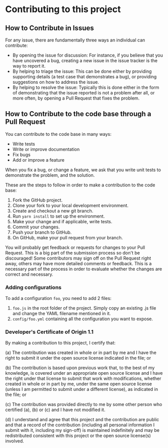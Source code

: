 # Contributing to this project

## How to Contribute in Issues

For any issue, there are fundamentally three ways an individual can contribute:

- By opening the issue for discussion: For instance, if you believe that you have uncovered a bug, creating a new issue in the issue tracker is the way to report it.
- By helping to triage the issue: This can be done either by providing supporting details (a test case that demonstrates a bug), or providing suggestions on how to address the issue.
- By helping to resolve the issue: Typically this is done either in the form of demonstrating that the issue reported is not a problem after all, or more often, by opening a Pull Request that fixes the problem.

## How to Contribute to the code base through a Pull Request

You can contribute to the code base in many ways:

- Write tests
- Write or improve documentation
- Fix bugs
- Add or improve a feature

When you fix a bug, or change a feature, we ask that you write unit tests to demonstrate the problem, and the solution.

These are the steps to follow in order to make a contribution to the code base:

1. Fork the GitHub project.
2. Clone your fork to your local development environment.
3. Create and checkout a new git branch.
4. Run `yarn install` to set up the environment.
5. Make your change and if applicable, write tests.
6. Commit your changes.
7. Push your branch to GitHub.
8. On GitHub, make your pull request from your branch.

You will probably get feedback or requests for changes to your Pull Request. This is a big part of the submission process so don't be discouraged! Some contributors may sign off on the Pull Request right away, others may have more detailed comments or feedback. This is a necessary part of the process in order to evaluate whether the changes are correct and necessary.

### Adding configurations

To add a configuration `foo`, you need to add 2 files:

1. `foo.js` in the root folder of the project. Simply copy an existing .js file and change the YAML filename mentioned in it.
2. `config/foo.yml` containing all the configuration you want to expose.

### Developer's Certificate of Origin 1.1

By making a contribution to this project, I certify that:

(a) The contribution was created in whole or in part by me and I
    have the right to submit it under the open source license
    indicated in the file; or

(b) The contribution is based upon previous work that, to the best
    of my knowledge, is covered under an appropriate open source
    license and I have the right under that license to submit that
    work with modifications, whether created in whole or in part
    by me, under the same open source license (unless I am
    permitted to submit under a different license), as indicated
    in the file; or

(c) The contribution was provided directly to me by some other
    person who certified (a), (b) or (c) and I have not modified
    it.

(d) I understand and agree that this project and the contribution
    are public and that a record of the contribution (including all
    personal information I submit with it, including my sign-off) is
    maintained indefinitely and may be redistributed consistent with
    this project or the open source license(s) involved.